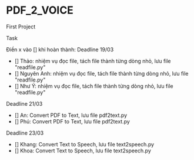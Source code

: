 # PDF_2_VOICE
First Project

Task

Điền x vào [] khi hoàn thành:
Deadline 19/03
- [] Thảo: nhiệm vụ đọc file, tách file thành từng dòng nhỏ, lưu file "readfile.py"
- [] Nguyên Anh: nhiệm vụ đọc file, tách file thành từng dòng nhỏ, lưu file "readfile.py"
- [] Như Ý: nhiệm vụ đọc file, tách file thành từng dòng nhỏ, lưu file "readfile.py"

Deadline 21/03
- [] An: Convert PDF to Text, lưu file pdf2text.py
- [] Phú: Convert PDF to Text, lưu file pdf2text.py

Deadline 23/03
- [] Khang: Convert Text to Speech, lưu file text2speech.py
- [] Khoa: Convert Text to Speech, lưu file text2speech.py
